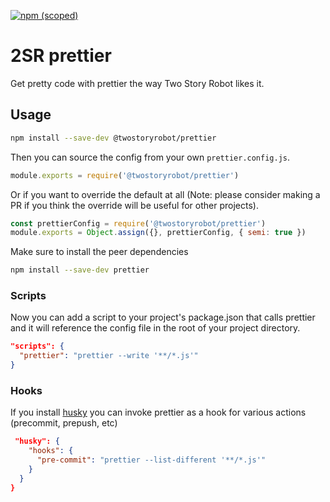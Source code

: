[![npm (scoped)](https://img.shields.io/npm/v/@twostoryrobot/prettier-config.svg)](https://www.npmjs.com/package/@twostoryrobot/pretier)


# 2SR prettier

Get pretty code with prettier the way Two Story Robot likes it.

## Usage

```bash
npm install --save-dev @twostoryrobot/prettier
```

Then you can source the config from your own `prettier.config.js`.

```js
module.exports = require('@twostoryrobot/prettier')
```

Or if you want to override the default at all (Note: please consider making a PR
if you think the override will be useful for other projects).

```js
const prettierConfig = require('@twostoryrobot/prettier')
module.exports = Object.assign({}, prettierConfig, { semi: true })
```

Make sure to install the peer dependencies

```bash
npm install --save-dev prettier
```

### Scripts

Now you can add a script to your project's package.json that calls prettier and
it will reference the config file in the root of your project directory.

```json
"scripts": {
  "prettier": "prettier --write '**/*.js'"
}
```

### Hooks

If you install [husky](https://github.com/typicode/husky) you can invoke
prettier as a hook for various actions (precommit, prepush, etc)

```json
 "husky": {
    "hooks": {
      "pre-commit": "prettier --list-different '**/*.js'"
    }
  }
}
```
